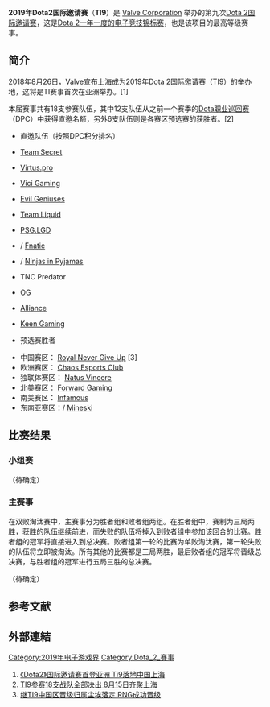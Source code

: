 **2019年Dota2国际邀请赛**（**TI9**）是 [Valve Corporation](https://zh.wikipedia.org/wiki/Valve_Corporation "wikilink") 举办的第九次[Dota 2国际邀请赛](../Page/Dota_2国际邀请赛.md "wikilink")，这是[Dota 2一年一度的](../Page/Dota_2.md "wikilink")[电子竞技](../Page/电子竞技.md "wikilink")[锦标赛](https://zh.wikipedia.org/wiki/锦标赛 "wikilink")，也是该项目的最高等级赛事。

## 简介

2018年8月26日，Valve宣布上海成为2019年Dota 2国际邀请赛（TI9）的举办地，这将是TI赛事首次在亚洲举办。\[1\]

本届赛事共有18支参赛队伍，其中12支队伍从之前一个赛季的[Dota职业巡回赛](https://zh.wikipedia.org/wiki/Dota职业巡回赛 "wikilink")（DPC）中获得直邀名额，另外6支队伍则是各赛区预选赛的获胜者。\[2\]

  - 直邀队伍（按照DPC积分排名）

<!-- end list -->

  - [Team Secret](https://zh.wikipedia.org/wiki/Team_Secret "wikilink")

  - [Virtus.pro](https://zh.wikipedia.org/wiki/Virtus.pro "wikilink")

  - [Vici Gaming](https://zh.wikipedia.org/wiki/Vici_Gaming "wikilink")

  - [Evil Geniuses](https://zh.wikipedia.org/wiki/Evil_Geniuses "wikilink")

  - [Team Liquid](https://zh.wikipedia.org/wiki/Team_Liquid "wikilink")

  - [PSG.LGD](https://zh.wikipedia.org/wiki/PSG.LGD "wikilink")

  - / [Fnatic](../Page/Fnatic.md "wikilink")

  - / [Ninjas in Pyjamas](https://zh.wikipedia.org/wiki/Ninjas_in_Pyjamas "wikilink")

  - TNC Predator

  - [OG](https://zh.wikipedia.org/wiki/OG_\(电子竞技\) "wikilink")

  - [Alliance](https://zh.wikipedia.org/wiki/Alliance "wikilink")

  - [Keen Gaming](https://zh.wikipedia.org/wiki/Keen_Gaming "wikilink")

<!-- end list -->

  - 预选赛胜者

<!-- end list -->

  - 中国赛区： [Royal Never Give Up](https://zh.wikipedia.org/wiki/Royal_Never_Give_Up "wikilink") \[3\]
  - 欧洲赛区： [Chaos Esports Club](https://zh.wikipedia.org/wiki/Chaos_Esports_Club "wikilink")
  - 独联体赛区： [Natus Vincere](https://zh.wikipedia.org/wiki/Natus_Vincere "wikilink")
  - 北美赛区： [Forward Gaming](https://zh.wikipedia.org/wiki/Forward_Gaming "wikilink")
  - 南美赛区： [Infamous](https://zh.wikipedia.org/wiki/Infamous "wikilink")
  - 东南亚赛区：/ [Mineski](https://zh.wikipedia.org/wiki/Mineski "wikilink")

## 比赛结果

### 小组赛

（待确定）

### 主赛事

在双败淘汰赛中，主赛事分为胜者组和败者组两组。在胜者组中，赛制为三局两胜，获胜的队伍继续前进，而失败的队伍将掉入到败者组中参加该回合的比赛。胜者组的冠军将直接进入到总决赛。败者组第一轮的比赛为单败淘汰赛，第一轮失败的队伍将立即被淘汰。所有其他的比赛都是三局两胜，最后败者组的冠军将晋级总决赛，与胜者组的冠军进行五局三胜的总决赛。

（待确定）

## 参考文献

## 外部連結

[Category:2019年电子游戏界](https://zh.wikipedia.org/wiki/Category:2019年电子游戏界 "wikilink") [Category:Dota_2_赛事](https://zh.wikipedia.org/wiki/Category:Dota_2_赛事 "wikilink")

1.  [《Dota2》国际邀请赛首登亚洲 Ti9落地中国上海](http://tech.huanqiu.com/it/2018-08/12869837.html?agt=15438)
2.  [TI9参赛18支战队全部决出 8月15日齐聚上海](http://games.ifeng.com/a/20190715/45512868_0.shtml)
3.  [继TI9中国区晋级归属尘埃落定 RNG成功晋级](http://dota2.dj.sina.com.cn/2019-07-15/hytcerm3776252.shtml)